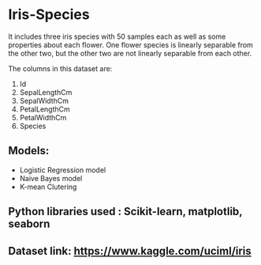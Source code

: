 # Iris-Species

It includes three iris species with 50 samples each as well as some properties about each flower. One flower species is linearly separable from the other two, but the other two are not linearly separable from each other.

The columns in this dataset are:
1. Id
2. SepalLengthCm
3. SepalWidthCm
4. PetalLengthCm
5. PetalWidthCm
6. Species


## Models:
- Logistic Regression model
- Naive Bayes model
- K-mean Clutering 

## Python libraries used : Scikit-learn, matplotlib, seaborn

## Dataset link: https://www.kaggle.com/uciml/iris
